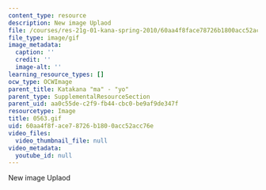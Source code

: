```yaml
---
content_type: resource
description: New image Uplaod
file: /courses/res-21g-01-kana-spring-2010/60aa4f8face78726b1800acc52acc76e_0563.gif
file_type: image/gif
image_metadata:
  caption: ''
  credit: ''
  image-alt: ''
learning_resource_types: []
ocw_type: OCWImage
parent_title: Katakana "ma" - "yo"
parent_type: SupplementalResourceSection
parent_uid: aa0c55de-c2f9-fb44-cbc0-be9af9de347f
resourcetype: Image
title: 0563.gif
uid: 60aa4f8f-ace7-8726-b180-0acc52acc76e
video_files:
  video_thumbnail_file: null
video_metadata:
  youtube_id: null
---
```

New image Uplaod

